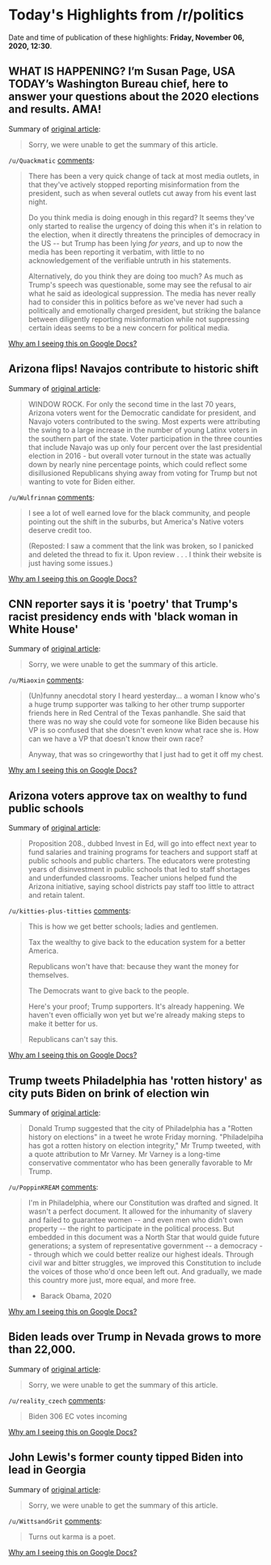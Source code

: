 # Today's Highlights from /r/politics

Date and time of publication of these highlights: **Friday, November 06, 2020, 12:30**.

## WHAT IS HAPPENING? I’m Susan Page, USA TODAY’s Washington Bureau chief, here to answer your questions about the 2020 elections and results. AMA!

Summary of [original article](https://www.reddit.com/r/politics/comments/jp7p0f/what_is_happening_im_susan_page_usa_todays/):

> Sorry, we were unable to get the summary of this article.

`/u/Quackmatic` [comments](https://www.reddit.com/r/politics/comments/jp7p0f/what_is_happening_im_susan_page_usa_todays/):

> There has been a very quick change of tack at most media outlets, in that they've actively stopped reporting misinformation from the president, such as when several outlets cut away from his event last night.
> 
> Do you think media is doing enough in this regard? It seems they've only started to realise the urgency of doing this when it's in relation to the election, when it directly threatens the principles of democracy in the US -- but Trump has been lying *for years*, and up to now the media has been reporting it verbatim, with little to no acknowledgement of the verifiable untruth in his statements.
> 
> Alternatively, do you think they are doing too much? As much as Trump's speech was questionable, some may see the refusal to air what he said as ideological suppression. The media has never really had to consider this in politics before as we've never had such a politically and emotionally charged president, but striking the balance between diligently reporting misinformation while not suppressing certain ideas seems to be a new concern for political media.

[Why am I seeing this on Google Docs?](https://docs.google.com/document/d/1Dc6We63vOXIZsc0op-Bt4abqkYjXzOigalQqFxmvvbM/edit?usp=sharing)

## Arizona flips! Navajos contribute to historic shift

Summary of [original article](https://navajotimes.com/rezpolitics/election-2020/arizona-flips-navajos-contribute-to-historic-shift/):

> WINDOW ROCK. For only the second time in the last 70 years, Arizona voters went for the Democratic candidate for president, and Navajo voters contributed to the swing. Most experts were attributing the swing to a large increase in the number of young Latinx voters in the southern part of the state. Voter participation in the three counties that include Navajo was up only four percent over the last presidential election in 2016 - but overall voter turnout in the state was actually down by nearly nine percentage points, which could reflect some disillusioned Republicans shying away from voting for Trump but not wanting to vote for Biden either.

`/u/Wulfrinnan` [comments](https://www.reddit.com/r/politics/comments/jp8vnl/arizona_flips_navajos_contribute_to_historic_shift/):

> I see a lot of well earned love for the black community, and people pointing out the shift in the suburbs, but America's Native voters deserve credit too.  
> 
> 
> (Reposted: I saw a comment that the link was broken, so I panicked and deleted the thread to fix it. Upon review . . . I think their website is just having some issues.)

[Why am I seeing this on Google Docs?](https://docs.google.com/document/d/1Dc6We63vOXIZsc0op-Bt4abqkYjXzOigalQqFxmvvbM/edit?usp=sharing)

## CNN reporter says it is 'poetry' that Trump's racist presidency ends with 'black woman in White House'

Summary of [original article](https://www.independent.co.uk/news/world/americas/us-election-2020/trump-kamala-harris-abby-phillip-us-election-b1646059.html):

> Sorry, we were unable to get the summary of this article.

`/u/Miaoxin` [comments](https://www.reddit.com/r/politics/comments/jp8sty/cnn_reporter_says_it_is_poetry_that_trumps_racist/):

> (Un)funny anecdotal story I heard yesterday... a woman I know who's a huge trump supporter was talking to her other trump supporter friends here in Red Central of the Texas panhandle. She said that there was no way she could vote for someone like Biden because his VP is so confused that she doesn't even know what race she is. How can we have a VP that doesn't know their own race?
> 
> Anyway, that was so cringeworthy that I just had to get it off my chest.

[Why am I seeing this on Google Docs?](https://docs.google.com/document/d/1Dc6We63vOXIZsc0op-Bt4abqkYjXzOigalQqFxmvvbM/edit?usp=sharing)

## Arizona voters approve tax on wealthy to fund public schools

Summary of [original article](https://m.huffpost.com/us/entry/us_5fa0783ec5b6869500317d55?ncid=+edlinkusaolp00000029):

> Proposition 208., dubbed Invest in Ed, will go into effect next year to fund salaries and training programs for teachers and support staff at public schools and public charters. The educators were protesting years of disinvestment in public schools that led to staff shortages and underfunded classrooms. Teacher unions helped fund the Arizona initiative, saying school districts pay staff too little to attract and retain talent.

`/u/kitties-plus-titties` [comments](https://www.reddit.com/r/politics/comments/jp7tq0/arizona_voters_approve_tax_on_wealthy_to_fund/):

> This is how we get better schools; ladies and gentlemen.
> 
> Tax the wealthy to give back to the education system for a better America.
> 
> Republicans won't have that: because they want the money for themselves.
> 
> The Democrats want to give back to the people.
> 
> Here's your proof; Trump supporters. It's already happening. We haven't even officially won yet but we're already making steps to make it better for us.
> 
> Republicans can't say this.

[Why am I seeing this on Google Docs?](https://docs.google.com/document/d/1Dc6We63vOXIZsc0op-Bt4abqkYjXzOigalQqFxmvvbM/edit?usp=sharing)

## Trump tweets Philadelphia has 'rotten history' as city puts Biden on brink of election win

Summary of [original article](https://www.independent.co.uk/news/world/americas/us-election/trump-philadelphia-us-election-pennsylvania-b1644227.html):

> Donald Trump suggested that the city of Philadelphia has a "Rotten history on elections" in a tweet he wrote Friday morning. "Philadelpiha has got a rotten history on election integrity," Mr Trump tweeted, with a quote attribution to Mr Varney. Mr Varney is a long-time conservative commentator who has been generally favorable to Mr Trump.

`/u/PoppinKREAM` [comments](https://www.reddit.com/r/politics/comments/jp75ey/trump_tweets_philadelphia_has_rotten_history_as/):

> I'm in Philadelphia, where our Constitution was drafted and signed. It wasn't a perfect document. It allowed for the inhumanity of slavery and failed to guarantee women -- and even men who didn't own property -- the right to participate in the political process. But embedded in this document was a North Star that would guide future generations; a system of representative government -- a democracy -- through which we could better realize our highest ideals. Through civil war and bitter struggles, we improved this Constitution to include the voices of those who'd once been left out. And gradually, we made this country more just, more equal, and more free.
> 
> - Barack Obama, 2020

[Why am I seeing this on Google Docs?](https://docs.google.com/document/d/1Dc6We63vOXIZsc0op-Bt4abqkYjXzOigalQqFxmvvbM/edit?usp=sharing)

## Biden leads over Trump in Nevada grows to more than 22,000.

Summary of [original article](https://mynews4.com/news/local/biden-trump-election-nevada-nov-6):

> Sorry, we were unable to get the summary of this article.

`/u/reality_czech` [comments](https://www.reddit.com/r/politics/comments/jp8mhk/biden_leads_over_trump_in_nevada_grows_to_more/):

> Biden 306 EC votes incoming

[Why am I seeing this on Google Docs?](https://docs.google.com/document/d/1Dc6We63vOXIZsc0op-Bt4abqkYjXzOigalQqFxmvvbM/edit?usp=sharing)

## John Lewis's former county tipped Biden into lead in Georgia

Summary of [original article](https://thehill.com/homenews/campaign/524780-john-lewiss-former-county-tipped-biden-into-lead-in-georgia):

> Sorry, we were unable to get the summary of this article.

`/u/WittsandGrit` [comments](https://www.reddit.com/r/politics/comments/jp6m0f/john_lewiss_former_county_tipped_biden_into_lead/):

> Turns out karma is a poet.

[Why am I seeing this on Google Docs?](https://docs.google.com/document/d/1Dc6We63vOXIZsc0op-Bt4abqkYjXzOigalQqFxmvvbM/edit?usp=sharing)

